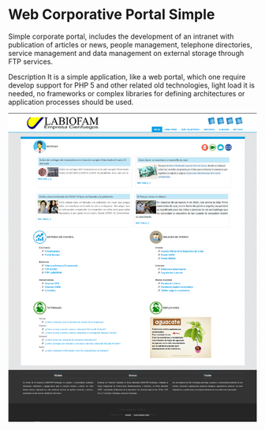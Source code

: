 # Web Corporative Portal Simple
Simple corporate portal, includes the development of an intranet with publication of articles or news, people management, telephone directories, service management and data management on external storage through FTP services.

Description
It is a simple application, like a web portal, which one require develop support for PHP 5 and other related old technologies, light load it is needed, no frameworks or complex libraries for defining architectures or application processes should be used.

![Screenshot](README/portal.png)